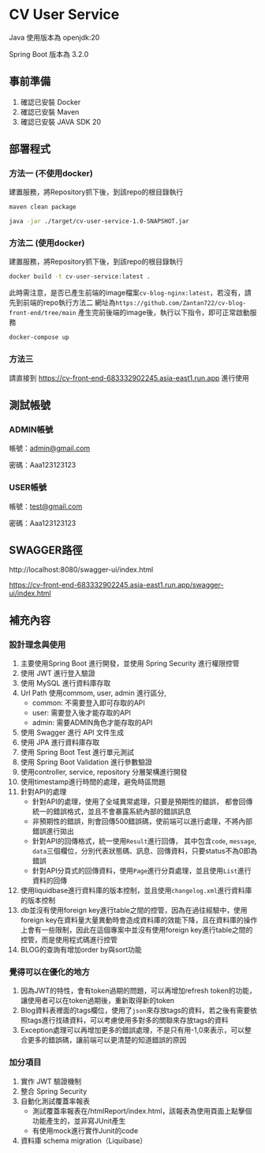 # CV User Service
Java 使用版本為 openjdk:20

Spring Boot 版本為 3.2.0

## 事前準備
1. 確認已安裝 Docker
2. 確認已安裝 Maven
3. 確認已安裝 JAVA SDK 20

## 部署程式
### 方法一 (不使用docker)
建置服務，將Repository抓下後，到該repo的根目錄執行
```bash
maven clean package
```
```bash
java -jar ./target/cv-user-service-1.0-SNAPSHOT.jar
```

### 方法二 (使用docker)
建置服務，將Repository抓下後，到該repo的根目錄執行
```bash
docker build -t cv-user-service:latest .
```

此時需注意，是否已產生前端的image檔案`cv-blog-nginx:latest`，若沒有，請先到前端的repo執行方法二
網址為`https://github.com/Zantan722/cv-blog-front-end/tree/main`
產生完前後端的image後，執行以下指令，即可正常啟動服務
```bash
docker-compose up
```

### 方法三
請直接到 https://cv-front-end-683332902245.asia-east1.run.app 進行使用

## 測試帳號
### ADMIN帳號

帳號：admin@gmail.com

密碼：Aaa123123123


### USER帳號

帳號：test@gmail.com

密碼：Aaa123123123
## SWAGGER路徑
http://localhost:8080/swagger-ui/index.html

https://cv-front-end-683332902245.asia-east1.run.app/swagger-ui/index.html

## 補充內容
### 設計理念與使用
1. 主要使用Spring Boot 進行開發，並使用 Spring Security 進行權限控管
2. 使用 JWT 進行登入驗證
3. 使用 MySQL 進行資料庫存取
4. Url Path 使用commom, user, admin 進行區分,
   - common: 不需要登入即可存取的API
   - user: 需要登入後才能存取的API
   - admin: 需要ADMIN角色才能存取的API 
5. 使用 Swagger 進行 API 文件生成
6. 使用 JPA 進行資料庫存取 
7. 使用 Spring Boot Test 進行單元測試 
8. 使用 Spring Boot Validation 進行參數驗證
9. 使用controller, service, repository 分層架構進行開發
10. 使用timestamp進行時間的處理，避免時區問題
11. 針對API的處理
    - 針對API的處理，使用了全域異常處理，只要是預期性的錯誤，
      都會回傳統一的錯誤格式，並且不會暴露系統內部的錯誤訊息
    - 非預期性的錯誤，則會回傳500錯誤碼，使前端可以進行處理，不將內部錯誤進行拋出
    - 針對API的回傳格式，統一使用`Result`進行回傳，
      其中包含`code`, `message`, `data`三個欄位，分別代表狀態碼、訊息、回傳資料，只要status不為0即為錯誤
    - 針對API分頁式的回傳資料，使用`Page`進行分頁處理，並且使用`List`進行資料的回傳
12. 使用liquidbase進行資料庫的版本控制，並且使用`changelog.xml`進行資料庫的版本控制
13. db並沒有使用foreign key進行table之間的控管，因為在過往經驗中，使用foreign key在資料量大量異動時會造成資料庫的效能下降，且在資料庫的操作上會有一些限制，因此在這個專案中並沒有使用foreign key進行table之間的控管，而是使用程式碼進行控管
14. BLOG的查詢有增加order by與sort功能


### 覺得可以在優化的地方
1. 因為JWT的特性，會有token過期的問題，可以再增加refresh token的功能，讓使用者可以在token過期後，重新取得新的token
2. Blog資料表裡面的tags欄位，使用了`json`來存放tags的資料，若之後有需要依照tags進行找碴資料，可以考慮使用多對多的關聯來存放tags的資料
3. Exception處理可以再增加更多的錯誤處理，不是只有用-1,0來表示，可以整合更多的錯誤碼，讓前端可以更清楚的知道錯誤的原因


### 加分項目
1. 實作 JWT 驗證機制
2. 整合 Spring Security 
3. 自動化測試覆蓋率報表
    - 測試覆蓋率報表在/htmlReport/index.html，該報表為使用頁面上點擊個功能產生的，並非寫JUnit產生
    - 有使用mock進行實作Junit的code
4. 資料庫 schema migration（Liquibase）